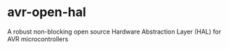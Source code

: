 # avr-open-hal
A robust non-blocking open source Hardware Abstraction Layer (HAL) for AVR microcontrollers

